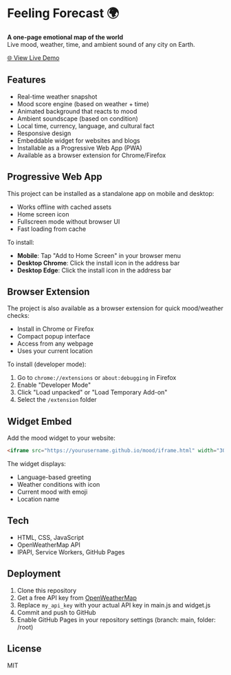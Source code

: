 # Feeling Forecast 🌍  
**A one-page emotional map of the world**  
Live mood, weather, time, and ambient sound of any city on Earth.

[🌐 View Live Demo](https://yourusername.github.io/mood)

## Features
- Real-time weather snapshot
- Mood score engine (based on weather + time)
- Animated background that reacts to mood
- Ambient soundscape (based on condition)
- Local time, currency, language, and cultural fact
- Responsive design
- Embeddable widget for websites and blogs
- Installable as a Progressive Web App (PWA)
- Available as a browser extension for Chrome/Firefox

## Progressive Web App
This project can be installed as a standalone app on mobile and desktop:
- Works offline with cached assets
- Home screen icon
- Fullscreen mode without browser UI
- Fast loading from cache

To install:
- **Mobile**: Tap "Add to Home Screen" in your browser menu
- **Desktop Chrome**: Click the install icon in the address bar
- **Desktop Edge**: Click the install icon in the address bar

## Browser Extension
The project is also available as a browser extension for quick mood/weather checks:
- Install in Chrome or Firefox
- Compact popup interface
- Access from any webpage
- Uses your current location

To install (developer mode):
1. Go to `chrome://extensions` or `about:debugging` in Firefox
2. Enable "Developer Mode"
3. Click "Load unpacked" or "Load Temporary Add-on"
4. Select the `/extension` folder

## Widget Embed
Add the mood widget to your website:

```html
<iframe src="https://yourusername.github.io/mood/iframe.html" width="300" height="200" frameborder="0"></iframe>
```

The widget displays:
- Language-based greeting
- Weather conditions with icon
- Current mood with emoji
- Location name

## Tech
- HTML, CSS, JavaScript
- OpenWeatherMap API
- IPAPI, Service Workers, GitHub Pages

## Deployment
1. Clone this repository
2. Get a free API key from [OpenWeatherMap](https://openweathermap.org/api)
3. Replace `my_api_key` with your actual API key in main.js and widget.js
4. Commit and push to GitHub
5. Enable GitHub Pages in your repository settings (branch: main, folder: /root)

## License
MIT